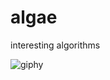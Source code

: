 # algae
interesting algorithms


![giphy](https://github.com/dm20/algae/assets/16715394/316623fc-6c39-4984-999a-3025e28edbc7)
